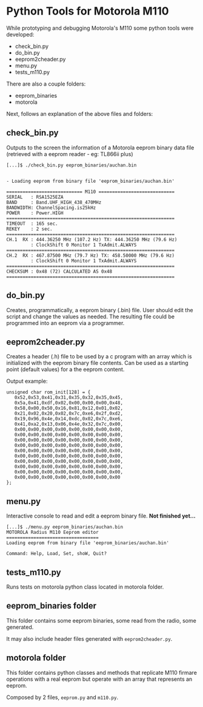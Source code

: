 # Python Tools for Motorola M110

While prototyping and debugging Motorola's M110 some
python tools were developed:

- check_bin.py
- do_bin.py
- eeprom2cheader.py
- menu.py
- tests_m110.py

There are also a couple folders:

- eeprom_binaries
- motorola

Next, follows an explanation of the above files and folders:

## check_bin.py

Outputs to the screen the information of a Motorola eeprom 
binary data file (retrieved with a eeprom reader - eg: TL866ii plus)

```
[...]$ ./check_bin.py eeprom_binaries/auchan.bin 


- Loading eeprom from binary file 'eeprom_binaries/auchan.bin'

============================ M110 ============================
SERIAL   : RSA1525EZA
BAND     : Band.UHF_HIGH_438_470MHz
BANDWIDTH: ChannelSpacing.is25kHz
POWER    : Power.HIGH
==============================================================
TIMEOUT  : 165 sec.
REKEY    : 2 sec.
==============================================================
CH.1  RX : 444.36250 MHz (107.2 Hz) TX: 444.36250 MHz (79.6 Hz)
         : ClockShift 0 Monitor 1 TxAdmit.ALWAYS
==============================================================
CH.2  RX : 467.87500 MHz (79.7 Hz) TX: 458.50000 MHz (79.6 Hz)
         : ClockShift 0 Monitor 1 TxAdmit.ALWAYS
==============================================================
CHECKSUM : 0x48 (72) CALCULATED AS 0x48
==============================================================
```

## do_bin.py

Creates, programmatically, a eeprom binary (.bin) file. User should edit the
script and change the values as needed. The resulting file could be programmed
into an eeprom via a programmer.

## eeprom2cheader.py

Creates a header (.h) file to be used by a c program with an array 
which is initialized with the eeprom binary file contents. Can be 
used as a starting point (default values) for a the eeprom content.

Output example:

```
unsigned char rom_init[128] = {
   0x52,0x53,0x41,0x31,0x35,0x32,0x35,0x45,
   0x5a,0x41,0xdf,0x02,0x00,0x00,0x00,0x48,
   0x58,0x00,0x50,0x16,0x81,0x12,0x01,0x02,
   0x21,0x02,0x20,0x02,0x7c,0xe6,0x2f,0xd2,
   0x19,0x96,0x4e,0x14,0xdc,0x02,0x7c,0xe6,
   0x41,0xa2,0x13,0x06,0x4e,0x32,0x7c,0x00,
   0x00,0x00,0x00,0x00,0x00,0x00,0x00,0x00,
   0x00,0x00,0x00,0x00,0x00,0x00,0x00,0x00,
   0x00,0x00,0x00,0x00,0x00,0x00,0x00,0x00,
   0x00,0x00,0x00,0x00,0x00,0x00,0x00,0x00,
   0x00,0x00,0x00,0x00,0x00,0x00,0x00,0x00,
   0x00,0x00,0x00,0x00,0x00,0x00,0x00,0x00,
   0x00,0x00,0x00,0x00,0x00,0x00,0x00,0x00,
   0x00,0x00,0x00,0x00,0x00,0x00,0x00,0x00,
   0x00,0x00,0x00,0x00,0x00,0x00,0x00,0x00,
   0x00,0x00,0x00,0x00,0x00,0x00,0x00,0x00
};
```

## menu.py

Interactive console to read and edit a eeprom binary file. **Not finished yet...**

```
[...]$ ./menu.py eeprom_binaries/auchan.bin 
MOTOROLA Radius M110 Eeprom editor
==================================
Loading eeprom from binary file 'eeprom_binaries/auchan.bin'

Command: Help, Load, Set, shoW, Quit? 
```

## tests_m110.py

Runs tests on motorola python class located in motorola folder.


## eeprom_binaries folder

This folder contains some eeprom binaries, some read from the radio, some generated.

It may also include header files generated with `eeprom2cheader.py`.

## motorola folder

This folder contains python classes and methods that replicate M110 firmare operations
with a real eeprom but operate with an array that represents an eeprom.

Composed by 2 files, `eeprom.py` and `m110.py`.
